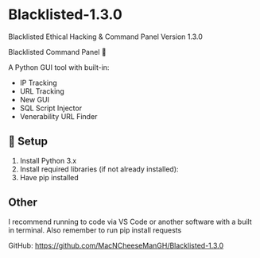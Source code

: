 # Blacklisted-1.3.0
Blacklisted Ethical Hacking & Command Panel Version 1.3.0


Blacklisted Command Panel 🚫

A Python GUI tool with built-in:

- IP Tracking
- URL Tracking
- New GUI
- SQL Script Injector
- Venerability URL Finder

## 🔧 Setup

1. Install Python 3.x
2. Install required libraries (if not already installed):
3. Have pip installed

## Other

I recommend running to code via VS Code or another software with a built in terminal. Also remember to run pip install requests

GitHub: https://github.com/MacNCheeseManGH/Blacklisted-1.3.0
